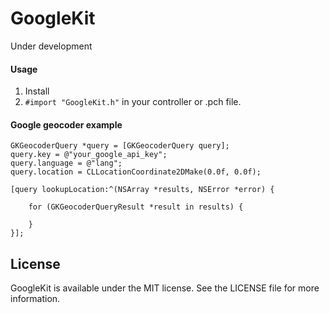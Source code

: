 # GoogleKit

Under development

#### Usage

1. Install
2. `#import "GoogleKit.h"` in your controller or .pch file.

#### Google geocoder example

``` objc
GKGeocoderQuery *query = [GKGeocoderQuery query];
query.key = @"your_google_api_key";
query.language = @"lang";
query.location = CLLocationCoordinate2DMake(0.0f, 0.0f);
    
[query lookupLocation:^(NSArray *results, NSError *error) {
        
    for (GKGeocoderQueryResult *result in results) {
    
    }
}];
```

## License

GoogleKit is available under the MIT license. See the LICENSE file for more information.